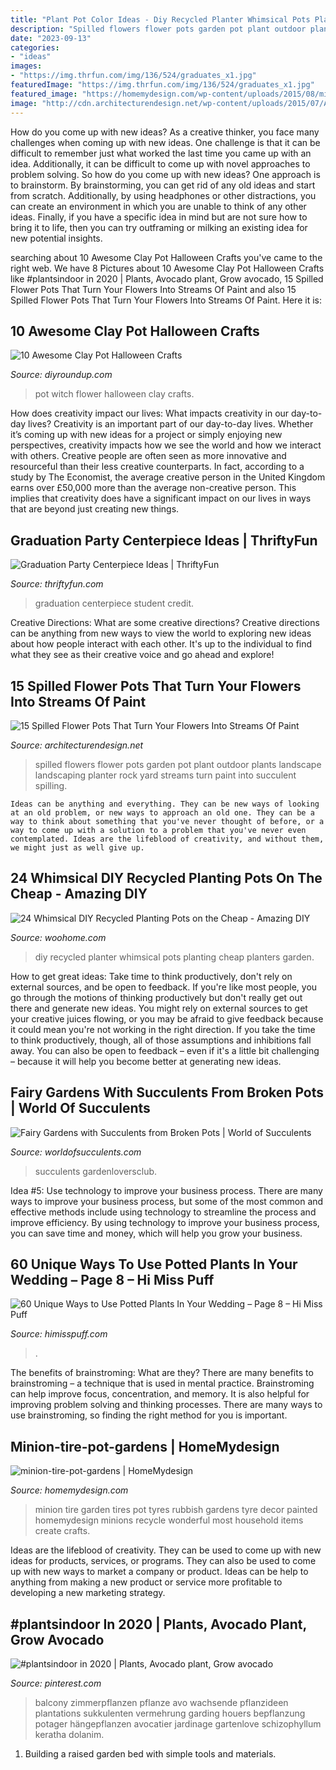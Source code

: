 ```yaml
---
title: "Plant Pot Color Ideas - Diy Recycled Planter Whimsical Pots Planting Cheap Planters Garden"
description: "Spilled flowers flower pots garden pot plant outdoor plants landscape landscaping planter rock yard streams turn paint into succulent spilling"
date: "2023-09-13"
categories:
- "ideas"
images:
- "https://img.thrfun.com/img/136/524/graduates_x1.jpg"
featuredImage: "https://img.thrfun.com/img/136/524/graduates_x1.jpg"
featured_image: "https://homemydesign.com/wp-content/uploads/2015/08/minion-tire-pot-gardens.jpg"
image: "http://cdn.architecturendesign.net/wp-content/uploads/2015/07/AD-Spilled-Flowers-Garden-Ideas-07.jpg"
---
```



How do you come up with new ideas?
As a creative thinker, you face many challenges when coming up with new ideas. One challenge is that it can be difficult to remember just what worked the last time you came up with an idea. Additionally, it can be difficult to come up with novel approaches to problem solving.  So how do you come up with new ideas? 
One approach is to brainstorm. By brainstorming, you can get rid of any old ideas and start from scratch. Additionally, by using headphones or other distractions, you can create an environment in which you are unable to think of any other ideas. Finally, if you have a specific idea in mind but are not sure how to bring it to life, then you can try outframing or milking an existing idea for new potential insights.

	

		
searching about 10 Awesome Clay Pot Halloween Crafts you've came to the right web. We have 8 Pictures about 10 Awesome Clay Pot Halloween Crafts like #plantsindoor in 2020 | Plants, Avocado plant, Grow avocado, 15 Spilled Flower Pots That Turn Your Flowers Into Streams Of Paint and also 15 Spilled Flower Pots That Turn Your Flowers Into Streams Of Paint. Here it is:
		
    
## 10 Awesome Clay Pot Halloween Crafts

<img loading=lazy src="http://diyroundup.com/wp-content/uploads/2016/08/Flower-Pot-Witch.jpg" onerror="this.onerror=null;this.src='https://tse1.mm.bing.net/th?id=OIP.cENhLCvzexAri304cTXY2QHaJ6&amp;pid=15.1';" alt="10 Awesome Clay Pot Halloween Crafts">

_Source: diyroundup.com_

>pot witch flower halloween clay crafts. 

	

How does creativity impact our lives: What impacts creativity in our day-to-day lives?
Creativity is an important part of our day-to-day lives. Whether it’s coming up with new ideas for a project or simply enjoying new perspectives, creativity impacts how we see the world and how we interact with others. Creative people are often seen as more innovative and resourceful than their less creative counterparts. In fact, according to a study by The Economist, the average creative person in the United Kingdom earns over £50,000 more than the average non-creative person. This implies that creativity does have a significant impact on our lives in ways that are beyond just creating new things.

    
## Graduation Party Centerpiece Ideas | ThriftyFun

<img loading=lazy src="https://img.thrfun.com/img/136/524/graduates_x1.jpg" onerror="this.onerror=null;this.src='https://tse1.mm.bing.net/th?id=OIP.rHwCE9lnrnVWn7XU3PW6oAHaE7&amp;pid=15.1';" alt="Graduation Party Centerpiece Ideas | ThriftyFun">

_Source: thriftyfun.com_

>graduation centerpiece student credit. 

	

Creative Directions: What are some creative directions?
Creative directions can be anything from new ways to view the world to exploring new ideas about how people interact with each other. It's up to the individual to find what they see as their creative voice and go ahead and explore!

    
## 15 Spilled Flower Pots That Turn Your Flowers Into Streams Of Paint

<img loading=lazy src="http://cdn.architecturendesign.net/wp-content/uploads/2015/07/AD-Spilled-Flowers-Garden-Ideas-07.jpg" onerror="this.onerror=null;this.src='https://tse1.mm.bing.net/th?id=OIP.0Qu9kxfh1NReD36BZ6FILAHaJ3&amp;pid=15.1';" alt="15 Spilled Flower Pots That Turn Your Flowers Into Streams Of Paint">

_Source: architecturendesign.net_

>spilled flowers flower pots garden pot plant outdoor plants landscape landscaping planter rock yard streams turn paint into succulent spilling. 

	


    Ideas can be anything and everything. They can be new ways of looking at an old problem, or new ways to approach an old one. They can be a way to think about something that you've never thought of before, or a way to come up with a solution to a problem that you've never even contemplated. Ideas are the lifeblood of creativity, and without them, we might just as well give up.

    
## 24 Whimsical DIY Recycled Planting Pots On The Cheap - Amazing DIY

<img loading=lazy src="http://www.woohome.com/wp-content/uploads/2014/06/diy-recycled-planter-ideas-9.jpg" onerror="this.onerror=null;this.src='https://tse3.mm.bing.net/th?id=OIP.GCpu-7mPnTEDtD2GeUdipwHaLH&amp;pid=15.1';" alt="24 Whimsical DIY Recycled Planting Pots on the Cheap - Amazing DIY">

_Source: woohome.com_

>diy recycled planter whimsical pots planting cheap planters garden. 

	

How to get great ideas: Take time to think productively, don't rely on external sources, and be open to feedback.
If you're like most people, you go through the motions of thinking productively but don't really get out there and generate new ideas. You might rely on external sources to get your creative juices flowing, or you may be afraid to give feedback because it could mean you're not working in the right direction. If you take the time to think productively, though, all of those assumptions and inhibitions fall away. You can also be open to feedback – even if it's a little bit challenging – because it will help you become better at generating new ideas.

    
## Fairy Gardens With Succulents From Broken Pots | World Of Succulents

<img loading=lazy src="https://worldofsucculents.com/wp-content/uploads/2016/07/Fairy-Gardens-with-Succulents3.jpg" onerror="this.onerror=null;this.src='https://tse1.mm.bing.net/th?id=OIP.2PlAi1l5d0ba43kdVF1OfgHaJ4&amp;pid=15.1';" alt="Fairy Gardens with Succulents from Broken Pots | World of Succulents">

_Source: worldofsucculents.com_

>succulents gardenloversclub. 

	

Idea #5: Use technology to improve your business process.
There are many ways to improve your business process, but some of the most common and effective methods include using technology to streamline the process and improve efficiency. By using technology to improve your business process, you can save time and money, which will help you grow your business.

    
## 60 Unique Ways To Use Potted Plants In Your Wedding – Page 8 – Hi Miss Puff

<img loading=lazy src="https://www.himisspuff.com/wp-content/uploads/2016/08/rosemary-or-lavender-plant-centerpieces.jpg" onerror="this.onerror=null;this.src='https://tse1.mm.bing.net/th?id=OIP.H8JU7khvw4XQbFFzz22_rgHaLH&amp;pid=15.1';" alt="60 Unique Ways to Use Potted Plants In Your Wedding – Page 8 – Hi Miss Puff">

_Source: himisspuff.com_

>. 

	

The benefits of brainstroming: What are they?
There are many benefits to brainstroming – a technique that is used in mental practice. Brainstroming can help improve focus, concentration, and memory. It is also helpful for improving problem solving and thinking processes. There are many ways to use brainstroming, so finding the right method for you is important.

    
## Minion-tire-pot-gardens | HomeMydesign

<img loading=lazy src="https://homemydesign.com/wp-content/uploads/2015/08/minion-tire-pot-gardens.jpg" onerror="this.onerror=null;this.src='https://tse1.mm.bing.net/th?id=OIP.oV_yWJ4C2wM6u-dbU_hJ3wHaK0&amp;pid=15.1';" alt="minion-tire-pot-gardens | HomeMydesign">

_Source: homemydesign.com_

>minion tire garden tires pot tyres rubbish gardens tyre decor painted homemydesign minions recycle wonderful most household items create crafts. 

	

Ideas are the lifeblood of creativity. They can be used to come up with new ideas for products, services, or programs. They can also be used to come up with new ways to market a company or product. Ideas can be help to anything from making a new product or service more profitable to developing a new marketing strategy.

    
## #plantsindoor In 2020 | Plants, Avocado Plant, Grow Avocado

<img loading=lazy src="https://i.pinimg.com/736x/f3/d9/e8/f3d9e8ae4be090942c00589ccde2bc49.jpg" onerror="this.onerror=null;this.src='https://tse2.mm.bing.net/th?id=OIP.KdfJfREzrwwHGhUps2ve6wHaLJ&amp;pid=15.1';" alt="#plantsindoor in 2020 | Plants, Avocado plant, Grow avocado">

_Source: pinterest.com_

>balcony zimmerpflanzen pflanze avo wachsende pflanzideen plantations sukkulenten vermehrung garding houers bepflanzung potager hängepflanzen avocatier jardinage gartenlove schizophyllum keratha dolanim. 

	

1. Building a raised garden bed with simple tools and materials.

